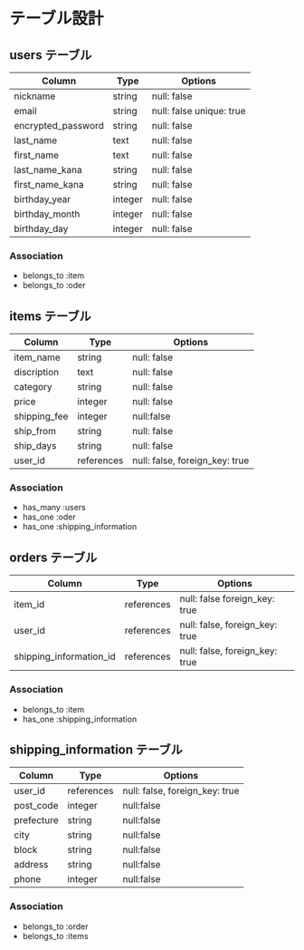 # テーブル設計

## users テーブル

| Column              | Type    | Options                  |
| ------------------- | --------| ------------------------ |
| nickname            | string  | null: false              |
| email               | string  | null: false unique: true |
| encrypted_password  | string  | null: false              |
| last_name           | text    | null: false              |
| first_name          | text    | null: false              |
| last_name_kana      | string  | null: false              |
| first_name_kana     | string  | null: false              |
| birthday_year       | integer | null: false              |
| birthday_month      | integer | null: false              |
| birthday_day        | integer | null: false              |


### Association

- belongs_to :item
- belongs_to :oder

## items テーブル

| Column       | Type       | Options                        |
| ------------ | ---------- | ------------------------------ |
| item_name    | string     | null: false                    |
| discription  | text       | null: false                    |
| category     | string     | null: false                    |
| price        | integer    | null: false                    |
| shipping_fee | integer    | null:false                     |
| ship_from    | string     | null: false                    |
| ship_days    | string     | null: false                    |
| user_id      | references | null: false, foreign_key: true |
<!-- imageはActiveStrageで実装するため含めない。 -->

### Association

- has_many :users
- has_one  :oder 
- has_one  :shipping_information

## orders テーブル

| Column                  | Type       | Options                        |
| ----------------------- | ---------- | ------------------------------ |
| item_id                 | references | null: false  foreign_key: true |
| user_id                 | references | null: false, foreign_key: true |
| shipping_information_id | references | null: false, foreign_key: true |

### Association

- belongs_to :item
- has_one :shipping_information

## shipping_information テーブル

| Column     | Type       | Options                        |
| ---------- | ---------- | ------------------------------ |
| user_id    | references | null: false, foreign_key: true |
| post_code  | integer    | null:false                     |
| prefecture | string     | null:false                     |
| city       | string     | null:false                     |
| block      | string     | null:false                     |
| address    | string     | null:false                     |
| phone      | integer    | null:false                     |

### Association

- belongs_to :order
- belongs_to :items
